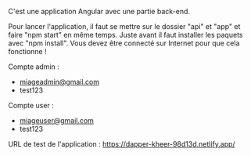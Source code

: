C'est une application Angular avec une partie back-end.

Pour lancer l'application, il faut se mettre sur le dossier "api" et "app" et faire "npm start" en même temps. Juste avant il faut installer les paquets avec "npm install".
Vous devez être connecté sur Internet pour que cela fonctionne !

Compte admin :
- miageadmin@gmail.com
- test123

Compte user :
- miageuser@gmail.com
- test123

URL de test de l'application : https://dapper-kheer-98d13d.netlify.app/